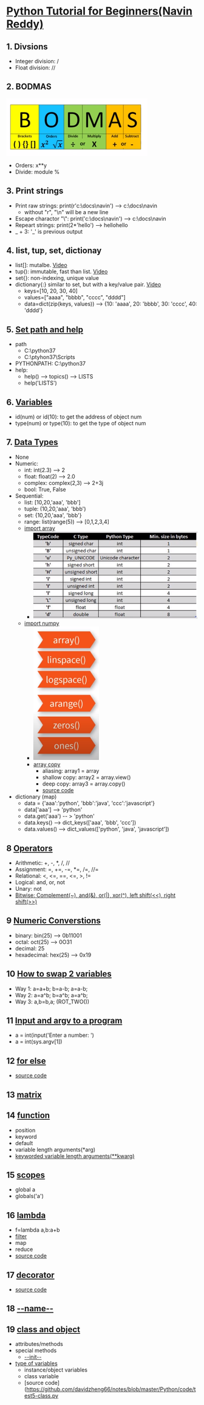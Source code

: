 # [Python Tutorial for Beginners(Navin Reddy)](https://www.youtube.com/watch?v=DWgzHbglNIo&list=PLsyeobzWxl7poL9JTVyndKe62ieoN-MZ3&index=4)
## 1. Divsions
  * Integer division: /
  * Float division: //
## 2. BODMAS
![alt text](https://github.com/davidzheng66/notes/blob/master/Python/bodmas.PNG)

* Orders: x**y
* Divide: module %
## 3. Print strings
* Print raw strings: print(r'c:\docs\navin') --> c:\docs\navin
  * without "r", "\n" will be a new line
* Escape charactor "\\": print('c:\docs\\navin') --> c:\docs\navin
* Repeart strings: print(2*'hello') --> hellohello
* _ + 3: '_' is previous output
## 4. list, tup, set, dictionay
* list[]: mutalbe. [Video](https://www.youtube.com/watch?v=Eaz5e6M8tL4)
* tup(): immutable, fast than list. [Video](https://www.youtube.com/watch?v=Mf7eFtbVxFM)
* set{}: non-indexing, unique value
* dictionary{:} similar to set, but with a key/value pair. [Video](https://www.youtube.com/watch?v=2IsF7DEtVjg&list=PLsyeobzWxl7poL9JTVyndKe62ieoN-MZ3&index=8)
  * keys=[10, 20, 30, 40]
  * values=["aaaa", "bbbb", "cccc", "dddd"]
  * data=dict(zip(keys, values)) --> {10: 'aaaa', 20: 'bbbb', 30: 'cccc', 40: 'dddd'}
## 5. [Set path and help](https://www.youtube.com/watch?v=4V14G5_CNGg&list=PLsyeobzWxl7poL9JTVyndKe62ieoN-MZ3&index=9) 
* path 
   * C:\python37
   * C:\ptyhon37\Scripts
* PYTHONPATH: C:\python37
* help:
   * help() --> topics() --> LISTS
   * help('LISTS')
## 6. [Variables](https://www.youtube.com/watch?v=_OZIAHg5i7M&list=PLsyeobzWxl7poL9JTVyndKe62ieoN-MZ3&index=11)
* id(num) or id(10): to get the address of object num
* type(num) or type(10): to get the type of object num
## 7. [Data Types](https://www.youtube.com/watch?v=gCCVsvgR2KU&list=PLsyeobzWxl7poL9JTVyndKe62ieoN-MZ3&index=12)
* None
* Numeric:
  * int: int(2.3) --> 2
  * float: float(2) --> 2.0
  * complex: complex(2,3) --> 2+3j
  * bool: True, False
* Sequential:
  * list: [10,20,'aaa', 'bbb']
  * tuple: (10,20,'aaa', 'bbb')
  * set:  {10,20,'aaa', 'bbb'}
  * range: list(range(5)) --> [0,1,2,3,4] 
  * [import array](https://www.youtube.com/watch?v=6a39OjkCN5I&list=PLsyeobzWxl7poL9JTVyndKe62ieoN-MZ3&index=30)
    * ![alt text](https://github.com/davidzheng66/notes/blob/master/Python/typecodes.PNG)
  * [import numpy](https://www.youtube.com/watch?v=8LlXhtfNZEQ&list=PLsyeobzWxl7poL9JTVyndKe62ieoN-MZ3&index=32)
    * ![alt text](https://github.com/davidzheng66/notes/blob/master/Python/6WaysToCreateArray.PNG)
    * [array copy](https://www.youtube.com/watch?v=8sF85TyunQA&list=PLsyeobzWxl7poL9JTVyndKe62ieoN-MZ3&index=34)
      * aliasing: array1 = array
      * shallow copy: array2 = array.view()
      * deep copy: array3 = array.copy()
      * [source code](https://github.com/davidzheng66/notes/blob/master/Python/code/test2-numpy.py)
* dictionary (map)
  * data = {'aaa':'python', 'bbb':'java', 'ccc':'javascript'}
  * data['aaa'] --> 'python'
  * data.get('aaa') -- > 'python'
  * data.keys() --> dict_keys(['aaa', 'bbb', 'ccc'])
  * data.values() --> dict_values(['python', 'java', 'javascript'])
## 8 [Operators](https://www.youtube.com/watch?v=v5MR5JnKcZI&list=PLsyeobzWxl7poL9JTVyndKe62ieoN-MZ3&index=13)
* Arithmetic: +, -, *, /, //
* Assignment: =, +=, -=, *=, /=, //=
* Relational: <, <=, ==, <=, >, !=
* Logical: and, or, not
* Unary: not
* [Bitwise: Complement(~), and(&), or(|), xor(^), left shift(<<), right shift(>>)](https://www.youtube.com/watch?v=PyfKCvHALj8&list=PLsyeobzWxl7poL9JTVyndKe62ieoN-MZ3&index=18)
## 9 [Numeric Converstions](https://www.youtube.com/watch?v=AWAjbtWBzGs&list=PLsyeobzWxl7poL9JTVyndKe62ieoN-MZ3&index=14)
* binary: bin(25) --> 0b11001
* octal: oct(25) --> 0O31
* decimal: 25
* hexadecimal: hex(25) --> 0x19
## 10 [How to swap 2 variables](https://www.youtube.com/watch?v=3dpJrMtxYeo&list=PLsyeobzWxl7poL9JTVyndKe62ieoN-MZ3&index=15)
* Way 1: a=a+b; b=a-b; a=a-b;
* Way 2: a=a^b; b=a^b; a=a^b;
* Way 3: a,b=b,a; (ROT_TWO())
## 11 [Input and argv to a program](https://www.youtube.com/watch?v=4OX49nLNPEE&list=PLsyeobzWxl7poL9JTVyndKe62ieoN-MZ3&index=21)  
* a = int(input('Enter a number: ')
* a = int(sys.argv[1])
## 12 [for else](https://www.youtube.com/watch?v=38svC3U7hVo&list=PLsyeobzWxl7poL9JTVyndKe62ieoN-MZ3&index=28)
* [source code](https://github.com/davidzheng66/notes/blob/master/Python/code/test1-forelse.py)
## 13 [matrix](https://www.youtube.com/watch?v=Blzp9iuhZqo&list=PLsyeobzWxl7poL9JTVyndKe62ieoN-MZ3&index=35)
## 14 [function](https://www.youtube.com/watch?v=eci9iU_s6Ag&list=PLsyeobzWxl7poL9JTVyndKe62ieoN-MZ3&index=38)
* position
* keyword
* default
* variable length arguments(*arg)
* [keyworded variable length arguments(**kwarg)](https://www.youtube.com/watch?v=kB829ciAXo4&list=PLsyeobzWxl7poL9JTVyndKe62ieoN-MZ3&index=39)
## 15 [scopes](https://www.youtube.com/watch?v=QYUbLevwgDQ&list=PLsyeobzWxl7poL9JTVyndKe62ieoN-MZ3&index=40)
* global a
* globals('a')
## 16 [lambda](https://www.youtube.com/watch?v=hYzwCsKGRrg&list=PLsyeobzWxl7poL9JTVyndKe62ieoN-MZ3&index=46)
* f=lambda a,b:a+b
* [filter](https://www.youtube.com/watch?v=kj850Y8y8FI&list=PLsyeobzWxl7poL9JTVyndKe62ieoN-MZ3&index=47)
* map
* reduce
* [source code](https://github.com/davidzheng66/notes/blob/master/Python/code/test3-lambda.py)
## 17 [decorator](https://www.youtube.com/watch?v=yNzxXZfkLUA&list=PLsyeobzWxl7poL9JTVyndKe62ieoN-MZ3&index=48)
* [source code](https://github.com/davidzheng66/notes/blob/master/Python/code/test4-decorator.py)
## 18 [--name--](https://www.youtube.com/watch?v=7hjgRn-vfVQ&list=PLsyeobzWxl7poL9JTVyndKe62ieoN-MZ3&index=51)
## 19 [class and object](https://www.youtube.com/watch?v=8O5kX73OkIY&list=PLsyeobzWxl7poL9JTVyndKe62ieoN-MZ3&index=53)
* attributes/methods
* special methods
  * [--init--](https://www.youtube.com/watch?v=WIP3-woodlU&list=PLsyeobzWxl7poL9JTVyndKe62ieoN-MZ3&index=54)
* [type of variables](https://www.youtube.com/watch?v=RSQjxL5WRNM&list=PLsyeobzWxl7poL9JTVyndKe62ieoN-MZ3&index=56)
  * instance/object variables
  * class variable
  * [source code](https://github.com/davidzheng66/notes/blob/master/Python/code/test5-class.py


